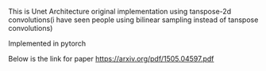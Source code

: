 This is Unet Architecture original implementation using tanspose-2d convolutions(i have seen people using bilinear sampling instead of tanspose convolutions)

Implemented in pytorch

Below is the link for paper
https://arxiv.org/pdf/1505.04597.pdf

